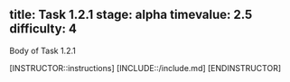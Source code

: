 title: Task 1.2.1
stage: alpha
timevalue: 2.5
difficulty: 4
---
Body of Task 1.2.1

[INSTRUCTOR::instructions]
[INCLUDE::/include.md]
[ENDINSTRUCTOR]
